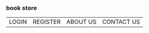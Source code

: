 <!DOCTYPE html>
<html>
<h3>book store</h3>
  <table cellspacing="6" cellpadding="6" border="0">
    <tr>
      <td>LOGIN</td>
      <td>REGISTER</td>
      <td>ABOUT US</td>
      <td>CONTACT US</td>
    </tr> 
    
</html>
